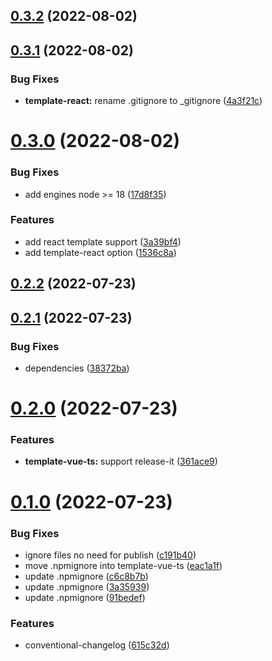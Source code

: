 

## [0.3.2](https://github.com/hunterliu1003/vibrary/compare/v0.3.1...v0.3.2) (2022-08-02)

## [0.3.1](https://github.com/hunterliu1003/vibrary/compare/v0.3.0...v0.3.1) (2022-08-02)


### Bug Fixes

* **template-react:** rename .gitignore to _gitignore ([4a3f21c](https://github.com/hunterliu1003/vibrary/commit/4a3f21c37c065cc92f421e62f2f0f7bc6ec87e8d))

# [0.3.0](https://github.com/hunterliu1003/vibrary/compare/v0.2.2...v0.3.0) (2022-08-02)


### Bug Fixes

* add engines node >= 18 ([17d8f35](https://github.com/hunterliu1003/vibrary/commit/17d8f3537d8b6b0c3f3fcb0bebf7672b929058be))


### Features

* add react template support ([3a39bf4](https://github.com/hunterliu1003/vibrary/commit/3a39bf4c2dff2f00a2dc74b44c9ba8e3472d1f1a))
* add template-react option ([1536c8a](https://github.com/hunterliu1003/vibrary/commit/1536c8a85b437d23aa2dea43ac0b84bf65a7ef3d))

## [0.2.2](https://github.com/hunterliu1003/vibrary/compare/v0.2.1...v0.2.2) (2022-07-23)

## [0.2.1](https://github.com/hunterliu1003/vibrary/compare/v0.2.0...v0.2.1) (2022-07-23)


### Bug Fixes

* dependencies ([38372ba](https://github.com/hunterliu1003/vibrary/commit/38372ba911c35d82cd6302e1f010c49e163cfa64))

# [0.2.0](https://github.com/hunterliu1003/vibrary/compare/v0.1.0...v0.2.0) (2022-07-23)


### Features

* **template-vue-ts:** support release-it ([361ace9](https://github.com/hunterliu1003/vibrary/commit/361ace9e9989fe0c43ee689039a4495436c2b5ab))

# [0.1.0](https://github.com/hunterliu1003/vibrary/compare/v0.0.6...v0.1.0) (2022-07-23)


### Bug Fixes

* ignore files no need for publish ([c191b40](https://github.com/hunterliu1003/vibrary/commit/c191b40d60df7761baebd507ea1ad874fdad3f31))
* move .npmignore into template-vue-ts ([eac1a1f](https://github.com/hunterliu1003/vibrary/commit/eac1a1feee25b601d8e1bc6423207c6e915ba8fd))
* update .npmignore ([c6c8b7b](https://github.com/hunterliu1003/vibrary/commit/c6c8b7bd8104ebee70cbbc7063b2347e70dc9440))
* update .npmignore ([3a35939](https://github.com/hunterliu1003/vibrary/commit/3a3593963933587805a8b56116a8256f9ff6691b))
* update .npmignore ([91bedef](https://github.com/hunterliu1003/vibrary/commit/91bedefc4c4bdbf85cd0588d365dc6f56a035b4c))


### Features

* conventional-changelog ([615c32d](https://github.com/hunterliu1003/vibrary/commit/615c32db18e5bd330c15c5478f655990c00e81a5))